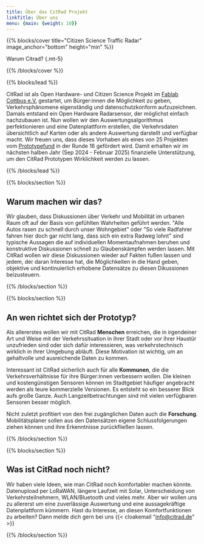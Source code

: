 ```yaml
---
title: Über das CitRad Projekt
linkTitle: Über uns
menu: {main: {weight: 10}}
---
```


{{% blocks/cover title="Citizen Science Traffic Radar" image_anchor="bottom" height="min" %}}

Warum Citrad?
{.mt-5}

{{% /blocks/cover %}}

{{% blocks/lead %}}

CitRad ist als Open Hardware- und Citizen Science Projekt im [Fablab Cottbus e.V.](https://fablab-cottbus.de) gestartet, um Bürger:innen
die Möglichkeit zu geben, Verkehrsphänomene eigenständig und datenschutzkonform aufzuzeichnen. Damals entstand ein Open Hardware Radarsensor, der möglichst einfach nachzubauen ist. Nun wollen wir den Auswertungsalgorithmus perfektionieren und eine Datenplattform erstellen, die Verkehrsdaten übersichtlich auf Karten oder als andere Auswertung darstellt und verfügbar macht. Wir freuen uns, dass dieses Vorhaben als eines von 25 Projekten vom [Prototypefund](https://prototypefund.de/) in der Runde 16 gefördert wird. Damit erhalten wir im nächsten halben Jahr (Sep 2024 - Februar 2025) finanzielle Unterstützung, um den CitRad Prototypen Wirklichkeit werden zu lassen.

{{% /blocks/lead %}}

{{% blocks/section %}}

## Warum machen wir das?
Wir glauben, dass Diskussionen über Verkehr und Mobilität im urbanen Raum oft auf der Basis von gefühlten Wahrheiten geführt werden. "Alle Autos rasen zu schnell durch unser Wohngebiet" oder "So viele Radfahrer fahren hier doch gar nicht lang, dass sich ein extra Radweg lohnt" sind typische Aussagen die auf individuellen Momentaufnahmen beruhen und konstruktive Diskussionen schnell zu Glaubenskämpfen werden lassen. Mit CitRad wollen wir diese Diskussionen wieder auf Fakten fußen lassen und jedem, der daran Interesse hat, die Möglichkeiten in die Hand geben, objektive und kontinuierlich erhobene Datensätze zu diesen Dikussionen beizusteuern.


{{% /blocks/section %}}

{{% blocks/section %}}

## An wen richtet sich der Prototyp?
Als allererstes wollen wir mit CitRad **Menschen** erreichen, die in irgendeiner Art und Weise mit der Verkehrssituation in ihrer Stadt oder vor ihrer Haustür unzufrieden sind oder sich dafür interessieren, was verkehrstechnisch wirklich in ihrer Umgebung abläuft. Diese Motivation ist wichtig, um an gehaltvolle und ausreichende Daten zu kommen. 


Interessant ist CitRad sicherlich auch für alle **Kommunen**, die die Verkehrsverhältnisse für ihre Bürger:innen verbessern wollen. Die kleinen und kostengünstigen Sensoren können im Stadtgebiet häufiger angebracht werden als teure kommerzielle Versionen. Es entsteht so ein besserer Blick aufs große Ganze. Auch Langzeitbetrachtungen sind mit vielen verfügbaren Sensoren besser möglich. 


Nicht zuletzt profitiert von den frei zugänglichen Daten auch die **Forschung**. Mobilitätsplaner sollen aus den Datensätzen eigene Schlussfolgerungen ziehen können und ihre Erkenntnisse zurückfließen lassen.


{{% /blocks/section %}}

{{% blocks/section %}}
## Was ist CitRad noch nicht?
Wir haben viele Ideen, wie man CitRad noch komfortabler machen könnte. Datenupload per LoRaWAN, längere Laufzeit mit Solar, Unterscheidung von Verkehrsteilnehmern, WLAN/Bluetooth und vieles mehr. Aber wir wollen uns zu allererst um eine zuverlässige Auswertung und eine aussagekräftige Datenplattform kümmern. Hast du Interesse, an diesen Komfortfunktionen zu arbeiten? Dann melde dich gern bei uns {{< cloakemail "info@citrad.de" >}}


{{% /blocks/section %}}
